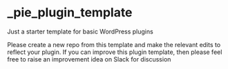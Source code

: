 # _pie_plugin_template
Just a starter template for basic WordPress plugins

Please create a new repo from this template and make the relevant edits to reflect your plugin. If you can improve this plugin template, then please feel free to raise an improvement idea on Slack for discussion
